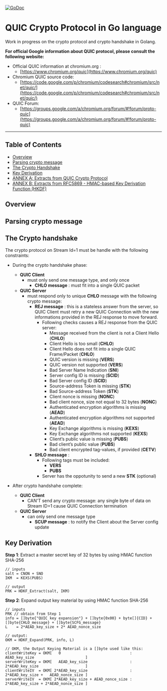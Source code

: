 [![GoDoc](https://godoc.org/github.com/romain-jacotin/quic/crypto?status.svg)](https://godoc.org/github.com/romain-jacotin/quic/crypto)

# QUIC Crypto Protocol in Go language

Work in progress on the crypto protocol and crypto handshake in Golang.

**For official Google information about QUIC protocol, please consult the following website:**

* Official QUIC information at chromium.org :
    * [https://www.chromium.org/quic](https://www.chromium.org/quic)
* Chromium QUIC source code:
    * [https://code.google.com/p/chromium/codesearch#chromium/src/net/quic/](https://code.google.com/p/chromium/codesearch#chromium/src/net/quic/)
* QUIC Forum:
    * [https://groups.google.com/a/chromium.org/forum/#!forum/proto-quic](https://groups.google.com/a/chromium.org/forum/#!forum/proto-quic)

----------------------

## Table of Contents

* [Overview](#overview)
* [Parsing crypto message](#parsing)
* [The Crypto Handshake](#handshake)
* [Key Derivation](#keyderivation)
* [ANNEX A: Extracts from QUIC Crypto Protocol](../doc/QUIC_crypto_protocol.md)
* [ANNEX B: Extracts from RFC5869 - HMAC-based Key Derivation Function (HKDF)](../doc/HKDF.md)

## <A name="overview"></A> Overview

## <A name="parsing"></A> Parsing crypto message

## <A name="handshake"></A> The Crypto handshake

The crypto protocol on Stream Id=1 must be handle with the following constraints:

* During the crypto handshake phase:
    * __QUIC Client__
        * must only send one message type, and only once
            * __CHLO message__ : must fit into a single QUIC packet
    * __QUIC Server__
        * must respond only to unique __CHLO__ message with the following crypto message:
            * __REJ message__ : this is a stateless answer from the server, so QUIC Client must retry a new QUIC Connection with the new informations provided in the REJ response to move forward.
                * Following checks causes a REJ response from the QUIC server:
                    * Message received from the client is not a Client Hello (__CHLO__)
                    * Client Hello is too small (__CHLO__)
                    * Client Hello does not fit into a single QUIC Frame/Packet (__CHLO__)
                    * QUIC version is missing (__VERS__)
                    * QUIC version not supported (__VERS__)
                    * Bad Server Name Indication (__SNI__)
                    * Server config ID is missing (__SCID__)
                    * Bad Server config ID (__SCID__)
                    * Source-address Token is missing (__STK__)
                    * Bad Source-address Token (__STK__)
                    * Client nonce is missing (__NONC__)
                    * Bad client nonce, size not equal to 32 bytes (__NONC__)
                    * Authenticated encryption algorithms is missing (__AEAD__)
                    * Authenticated encryption algorithms not supported (__AEAD__)
                    * Key Exchange algorithms is missing (__KEXS__)
                    * Key Exchange algorithms not supported (__KEXS__)
                    * Client’s public value is missing (__PUBS__)
                    * Bad client’s public value (__PUBS__)
                    * Bad client encrypted tag-values, if provided (__CETV__)
            * __SHLO message__ :
                * Following tags must be included:
                    * __VERS__
                    * __PUBS__
                * Server has the oppotunity to send a new __STK__ (optional)

* After crypto handshahe complete:
    * __QUIC Client__
        * CAN'T send any crypto message: any single byte of data on Stream ID=1 cause QUIC Connection termination
    * __QUIC Server__
        * can only send one message type
            * __SCUP message__ : to notify the Client about the Server config update

## <A name="keyderivation"></A> Key Derivation

__Step 1__: Extract a master secret key of 32 bytes by using HMAC function SHA-256

```
// inputs
salt = CNON + SNO
IKM  = KEXS(PUBS)

// output
PRK = HDKF_Extract(salt, IKM)
```

__Step 2__: Expand output key material by using HMAC function SHA-256

```
// inputs
PRK // obtain from Step 1
info = []byte{"QUIC key expansion"} + []byte{0x00} + byte[]{CID} + []byte{CHLO_message} + []byte{SCFG_message}
L    = 2*AEAD_key_size + 2* AEAD_nonce_size

// output:
OKM = HDKF_Expand(PRK, info, L)

// OKM, the Output Keying Material is a []byte used like this:
clientWriteKey = OKM[   0                               : AEAD_key_size                       ]
serverWriteKey = OKM[   AEAD_key_size                   : 2*AEAD_key_size                     ]
clientWriteIV  = OKM[ 2*AEAD_key_size                   : 2*AEAD_key_size +   AEAD_nonce_size ]
serverWriteIV  = OKM[ 2*AEAD_key_size + AEAD_nonce_size : 2*AEAD_key_size + 2*AEAD_nonce_size ]
```

